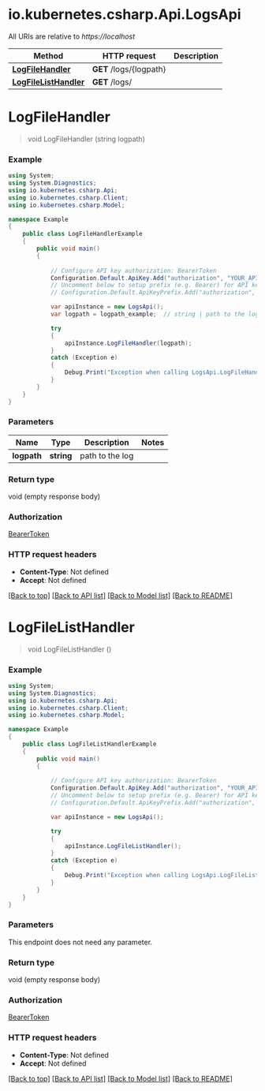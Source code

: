 # io.kubernetes.csharp.Api.LogsApi

All URIs are relative to *https://localhost*

Method | HTTP request | Description
------------- | ------------- | -------------
[**LogFileHandler**](LogsApi.md#logfilehandler) | **GET** /logs/{logpath} | 
[**LogFileListHandler**](LogsApi.md#logfilelisthandler) | **GET** /logs/ | 


<a name="logfilehandler"></a>
# **LogFileHandler**
> void LogFileHandler (string logpath)



### Example
```csharp
using System;
using System.Diagnostics;
using io.kubernetes.csharp.Api;
using io.kubernetes.csharp.Client;
using io.kubernetes.csharp.Model;

namespace Example
{
    public class LogFileHandlerExample
    {
        public void main()
        {
            
            // Configure API key authorization: BearerToken
            Configuration.Default.ApiKey.Add("authorization", "YOUR_API_KEY");
            // Uncomment below to setup prefix (e.g. Bearer) for API key, if needed
            // Configuration.Default.ApiKeyPrefix.Add("authorization", "Bearer");

            var apiInstance = new LogsApi();
            var logpath = logpath_example;  // string | path to the log

            try
            {
                apiInstance.LogFileHandler(logpath);
            }
            catch (Exception e)
            {
                Debug.Print("Exception when calling LogsApi.LogFileHandler: " + e.Message );
            }
        }
    }
}
```

### Parameters

Name | Type | Description  | Notes
------------- | ------------- | ------------- | -------------
 **logpath** | **string**| path to the log | 

### Return type

void (empty response body)

### Authorization

[BearerToken](../README.md#BearerToken)

### HTTP request headers

 - **Content-Type**: Not defined
 - **Accept**: Not defined

[[Back to top]](#) [[Back to API list]](../README.md#documentation-for-api-endpoints) [[Back to Model list]](../README.md#documentation-for-models) [[Back to README]](../README.md)

<a name="logfilelisthandler"></a>
# **LogFileListHandler**
> void LogFileListHandler ()



### Example
```csharp
using System;
using System.Diagnostics;
using io.kubernetes.csharp.Api;
using io.kubernetes.csharp.Client;
using io.kubernetes.csharp.Model;

namespace Example
{
    public class LogFileListHandlerExample
    {
        public void main()
        {
            
            // Configure API key authorization: BearerToken
            Configuration.Default.ApiKey.Add("authorization", "YOUR_API_KEY");
            // Uncomment below to setup prefix (e.g. Bearer) for API key, if needed
            // Configuration.Default.ApiKeyPrefix.Add("authorization", "Bearer");

            var apiInstance = new LogsApi();

            try
            {
                apiInstance.LogFileListHandler();
            }
            catch (Exception e)
            {
                Debug.Print("Exception when calling LogsApi.LogFileListHandler: " + e.Message );
            }
        }
    }
}
```

### Parameters
This endpoint does not need any parameter.

### Return type

void (empty response body)

### Authorization

[BearerToken](../README.md#BearerToken)

### HTTP request headers

 - **Content-Type**: Not defined
 - **Accept**: Not defined

[[Back to top]](#) [[Back to API list]](../README.md#documentation-for-api-endpoints) [[Back to Model list]](../README.md#documentation-for-models) [[Back to README]](../README.md)

